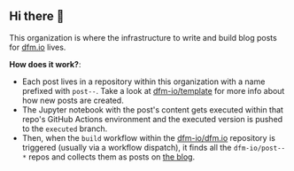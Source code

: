 ## Hi there 👋

This organization is where the infrastructure to write and build blog posts for [dfm.io](https://dfm.io) lives.

**How does it work?**:

- Each post lives in a repository within this organization with a name prefixed with `post--`. Take a look at [dfm-io/template](https://github.com/dfm-io/template) for more info about how new posts are created.
- The Jupyter notebook with the post's content gets executed within that repo's GitHub Actions environment and the executed version is pushed to the `executed` branch.
- Then, when the `build` workflow within the [dfm-io/dfm.io](https://github.com/dfm-io/dfm.io) repository is triggered (usually via a workflow dispatch), it finds all the `dfm-io/post--*` repos and collects them as posts on [the blog](https://dfm.io/posts).
